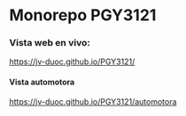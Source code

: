 # Monorepo PGY3121


### Vista web en vivo:
https://jv-duoc.github.io/PGY3121/


#### Vista automotora
https://jv-duoc.github.io/PGY3121/automotora
